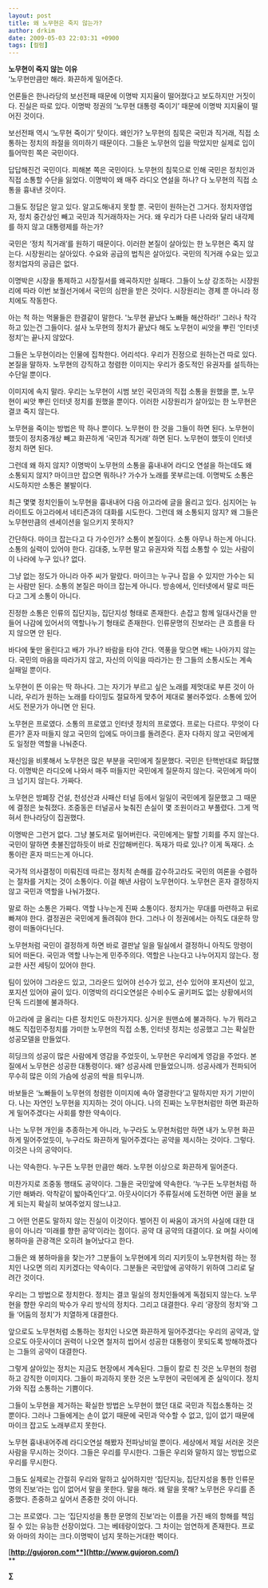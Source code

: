 ```yaml
---
layout: post
title: 왜 노무현은 죽지 않는가?
author: drkim
date: 2009-05-03 22:03:31 +0900
tags: [컬럼]
---
```

**노무현이 죽지 않는 이유**  
‘노무현만큼만 해라. 화끈하게 밀어준다.

언론들은 한나라당의 보선전패 때문에 이명박 지지율이 떨어졌다고 보도하지만 거짓이다. 진실은 따로 있다. 이명박 정권의 ’노무현 대통령 죽이기’ 때문에 이명박 지지율이 떨어진 것이다. 

보선전패 역시 ‘노무현 죽이기’ 탓이다. 왜인가? 노무현의 침묵은 국민과 직거래, 직접 소통하는 정치의 좌절을 의미하기 때문이다. 그들은 노무현의 입을 막았지만 실제로 입이 틀어막힌 쪽은 국민이다. 

답답해진건 국민이다. 피해본 쪽은 국민이다. 노무현의 침묵으로 인해 국민은 정치인과 직접 소통할 수단을 잃었다. 이명박이 왜 매주 라디오 연설을 하나? 다 노무현의 직접 소통을 흉내낸 것이다. 

그들도 정답은 알고 있다. 알고도해내지 못할 뿐. 국민이 원하는건 그거다. 정치자영업자, 정치 중간상인 빼고 국민과 직거래하자는 거다. 왜 우리가 다른 나라와 달리 내각제를 하지 않고 대통령제를 하는가? 

국민은 ‘정치 직거래’를 원하기 때문이다. 이러한 본질이 살아있는 한 노무현은 죽지 않는다. 시장원리는 살아있다. 수요와 공급의 법칙은 살아있다. 국민의 직거래 수요는 있고 정치업자의 공급은 없다. 

이명박은 시장을 통제하고 시장질서를 왜곡하지만 실패다. 그들이 노상 강조하는 시장원리에 따라 이번 보궐선거에서 국민의 심판을 받은 것이다. 시장원리는 경제 뿐 아니라 정치에도 작동한다.

아는 척 하는 먹물들은 한결같이 말한다. '노무현 끝났다 노빠들 해산하라!' 그러나 착각하고 있는건 그들이다. 설사 노무현의 정치가 끝났다 해도 노무현이 씨앗을 뿌린 ‘인터넷 정치’는 끝나지 않았다. 

그들은 노무현이라는 인물에 집착한다. 어리석다. 우리가 진정으로 원하는건 따로 있다. 본질을 말하자. 노무현의 강직하고 청렴한 이미지는 우리가 중도적인 유권자를 설득하는 수단일 뿐이다.

이미지에 속지 말라. 우리는 노무현이 시범 보인 국민과의 직접 소통을 원했을 뿐, 노무현이 씨앗 뿌린 인터넷 정치를 원했을 뿐이다. 이러한 시장원리가 살아있는 한 노무현은 결코 죽지 않는다.

노무현을 죽이는 방법은 딱 하나 뿐이다. 노무현이 한 것을 그들이 하면 된다. 노무현이 했듯이 정치중개상 빼고 화끈하게 ‘국민과 직거래’ 하면 된다. 노무현이 했듯이 인터넷 정치 하면 된다.

그런데 왜 하지 않지? 이명박이 노무현의 소통을 흉내내어 라디오 연설을 하는데도 왜 소통되지 않지? 마이크만 잡으면 뭐하나? 가수가 노래를 못부르는데. 이명박도 소통은 시도하지만 소통은 불발이다.

최근 몇몇 정치인들이 노무현을 흉내내어 다음 아고라에 글을 올리고 있다. 심지어는 뉴라이트도 아고라에서 네티즌과의 대화를 시도한다. 그런데 왜 소통되지 않지? 왜 그들은 노무현만큼의 센세이션을 일으키지 못하지?

간단하다. 마이크 잡는다고 다 가수인가? 소통이 본질이다. 소통 아무나 하는게 아니다. 소통의 실력이 있어야 한다. 김대중, 노무현 말고 유권자와 직접 소통할 수 있는 사람이 이 나라에 누구 있나? 없다. 

그냥 없는 정도가 아니라 아주 씨가 말랐다. 마이크는 누구나 잡을 수 있지만 가수는 되는 사람만 된다. 소통의 본질은 마이크 잡는게 아니다. 방송에서, 인터넷에서 말로 떠든다고 그게 소통이 아니다. 

진정한 소통은 인류의 집단지능, 집단지성 형태로 존재한다. 손잡고 함께 일대사건을 만들어 나감에 있어서의 역할나누기 형태로 존재한다. 인류문명의 진보라는 큰 흐름을 타지 않으면 안 된다.

바다에 돛만 올린다고 배가 가나? 바람을 타야 간다. 역풍을 맞으면 배는 나아가지 않는다. 국민의 마음을 따라가지 않고, 자신의 이익을 따라가는 한 그들의 소통시도는 계속 실패일 뿐이다.

노무현이 뜬 이유는 딱 하나다. 그는 자기가 부르고 싶은 노래를 제멋대로 부른 것이 아니라, 우리가 원하는 노래를 타이밍도 절묘하게 맞추어 제대로 불러주었다. 소통에 있어서도 전문가가 아니면 안 된다.

노무현은 프로였다. 소통의 프로였고 인터넷 정치의 프로였다. 프로는 다르다. 무엇이 다른가? 혼자 떠들지 않고 국민의 입에도 마이크를 돌려준다. 혼자 다하지 않고 국민에게도 일정한 역할을 나눠준다.

재신임을 비롯해서 노무현은 많은 부분을 국민에게 질문했다. 국민은 탄핵반대로 화답했다. 이명박은 라디오에 나와서 매주 떠들지만 국민에게 질문하지 않는다. 국민에게 마이크 넘기지 않는다. 가짜다.

노무현은 방폐장 건설, 천성산과 사패산 터널 등에서 일일이 국민에게 질문했고 그 때문에 결정은 늦춰졌다. 조중동은 터널공사 늦춰진 손실이 몇 조원이라고 부풀렸다. 그게 먹혀서 한나라당이 집권했다.

이명박은 그런거 없다. 그냥 불도저로 밀어버린다. 국민에게는 말할 기회를 주지 않는다. 국민이 말하면 촛불진압하듯이 바로 진압해버린다. 독재가 따로 있나? 이게 독재다. 소통이란 혼자 떠드는게 아니다. 

국가적 의사결정이 미뤄진데 따르는 정치적 손해를 감수하고라도 국민의 여론을 수렴하는 절차를 거치는 것이 소통이다. 이걸 해낸 사람이 노무현이다. 노무현은 혼자 결정하지 않고 국민과 역할을 나눠가졌다.

말로 하는 소통은 가짜다. 역할 나누는게 진짜 소통이다. 정치가는 무대를 마련하고 뒤로 빠져야 한다. 결정권은 국민에게 돌려줘야 한다. 그러나 이 정권에서는 아직도 대운하 망령이 떠돌아다닌다.

노무현처럼 국민이 결정하게 하면 바로 결판날 일을 밀실에서 결정하니 아직도 망령이 되어 떠돈다. 국민과 역할 나누는게 민주주의다. 역할은 나눈다고 나누어지지 않는다. 정교한 사전 세팅이 있어야 한다.

팀이 있어야 그라운드 있고, 그라운드 있어야 선수가 있고, 선수 있어야 포지션이 있고, 포지션 있어야 골이 있다. 이명박의 라디오연설은 수비수도 골키퍼도 없는 상황에서의 단독 드리블에 불과하다.

아고라에 글 올리는 다른 정치인도 마찬가지다. 싱거운 원맨쇼에 불과하다. 누가 뭐라고 해도 직접민주정치를 가미한 노무현의 직접 소통, 인터넷 정치는 성공했고 그는 확실한 성공모델을 만들었다. 

히딩크의 성공이 많은 사람에게 영감을 주었듯이, 노무현은 우리에게 영감을 주었다. 본질에서 노무현은 성공한 대통령이다. 왜? 성공사례 만들었으니까. 성공사례가 전파되어 무수히 많은 이의 가슴에 성공의 싹을 틔우니까.

바보들은 ‘노빠들이 노무현의 청렴한 이미지에 속아 열광한다’고 말하지만 자기 기만이다. 나는 자연인 노무현을 지지하는 것이 아니다. 나의 진짜는 노무현처럼만 하면 화끈하게 밀어주겠다는 사회를 향한 약속이다. 

나는 노무현 개인을 추종하는게 아니라, 누구라도 노무현처럼만 하면 내가 노무현 화끈하게 밀어주었듯이, 누구라도 화끈하게 밀어주겠다는 공약을 제시하는 것이다. 그렇다. 이것은 나의 공약이다. 

나는 약속한다. 누구든 노무현 만큼만 해라. 노무현 이상으로 화끈하게 밀어준다.

미찬가지로 조중동 행태도 공약이다. 그들은 국민앞에 약속한다. ‘누구든 노무현처럼 하기만 해봐라. 악착같이 밟아죽인다’고. 아웃사이더가 주류질서에 도전하면 어떤 꼴을 보게 되는지 확실히 보여주었지 않느냐고.

그 어떤 언론도 말하지 않는 진실이 이것이다. 벌어진 이 싸움이 과거의 사실에 대한 대응이 아니라 ‘미래를 향한 공약’이라는 점이다. 공약 대 공약의 대결이다. 요 며칠 사이에 봉하마을 관광객은 오히려 늘어났다고 한다.

그들은 왜 봉하마을을 찾는가? 그분들이 노무현에게 의리 지키듯이 노무현처럼 하는 정치인 나오면 의리 지키겠다는 약속이다. 그분들은 국민앞에 공약하기 위하여 그리로 달려간 것이다. 

우리는 그 방법으로 정치한다. 정치는 결코 밀실의 정치인들에게 독점되지 않는다. 노무현을 향한 우리의 박수가 우리 방식의 정치다. 그리고 대결한다. 우리 ‘광장의 정치’와 그들 ‘어둠의 정치’가 치열하게 대결한다.

앞으로도 노무현처럼 소통하는 정치인 나오면 화끈하게 밀어주겠다는 우리의 공약과, 앞으로도 아웃사이더 권력이 나오면 철저히 씹어서 성공한 대통령이 못되도록 방해하겠다는 그들의 공약이 대결한다. 

그렇게 살아있는 정치는 지금도 현장에서 계속된다. 그들이 칼로 친 것은 노무현의 청렴하고 강직한 이미지다. 그들이 파괴하지 못한 것은 노무현이 국민에게 준 실익이다. 정치가와 직접 소통하는 기쁨이다. 

그들이 노무현을 제거하는 확실한 방법은 노무현이 했던 대로 국민과 직접소통하는 것 뿐이다. 그러나 그들에게는 손이 없기 때문에 국민과 악수할 수 없고, 입이 없기 때문에 마이크 잡고도 노래부르지 못한다. 

노무현 흉내내어주례 라디오연설 해봤자 전파낭비일 뿐이다. 세상에서 제일 서러운 것은 사람을 무시하는 것이다. 그들은 우리를 무시한다. 그들은 우리와 말하지 않는 방법으로 우리를 무시한다. 

그들도 실제로는 간절히 우리와 말하고 싶어하지만 ‘집단지능, 집단지성을 통한 인류문명의 진보’라는 입이 없어서 말을 못한다. 말을 해라. 왜 말을 못해? 노무현은 우리를 존중했다. 존중하고 싶어서 존중한 것이 아니다.

그는 프로였다. 그는 ‘집단지성을 통한 문명의 진보’라는 이름을 가진 배의 항해를 책임질 수 있는 유능한 선장이었다. 그는 베테랑이었다. 그 차이는 엄연하게 존재한다. 프로와 아마의 차이는 크다.이명박이 넘지 못하는거대한 벽이다.

[**http://gujoron.com**](http://www.gujoron.com/)**  
** 

**∑**
